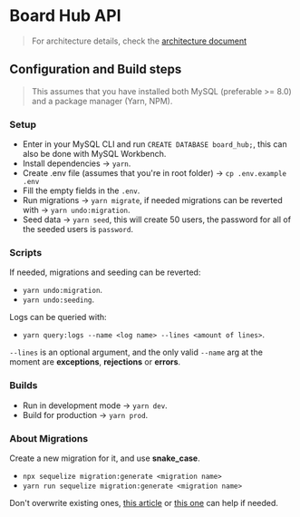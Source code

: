 # Board Hub API

> For architecture details, check the [architecture document](./ARCHITECTURE.md)

## Configuration and Build steps

> This assumes that you have installed both MySQL (preferable >= 8.0) and a package manager (Yarn, NPM).

### Setup

- Enter in your MySQL CLI and run `CREATE DATABASE board_hub;`, this can also be done with MySQL Workbench.
- Install dependencies → `yarn`.
- Create .env file (assumes that you're in root folder) → `cp .env.example .env`
- Fill the empty fields in the `.env`.
- Run migrations → `yarn migrate`, if needed migrations can be reverted with → `yarn undo:migration`.
- Seed data → `yarn seed`, this will create 50 users, the password for all of the seeded users is `password`.

### Scripts

If needed, migrations and seeding can be reverted:

- `yarn undo:migration`.
- `yarn undo:seeding`.

Logs can be queried with:

- `yarn query:logs --name <log name> --lines <amount of lines>`.

`--lines` is an optional argument, and the only valid `--name` arg at the moment are
**exceptions**, **rejections** or **errors**.

### Builds

- Run in development mode → `yarn dev`.
- Build for production → `yarn prod`.

### About Migrations

Create a new migration for it, and use **snake_case**.

- `npx sequelize migration:generate <migration name>`
- `yarn run sequelize migration:generate <migration name>`

Don't overwrite existing ones, [this article](https://dev.to/anayooleru/modifying-an-existing-sequelize-migration-1mnn)  or [this one](https://sequelize.org/master/manual/migrations.html) can help if needed.